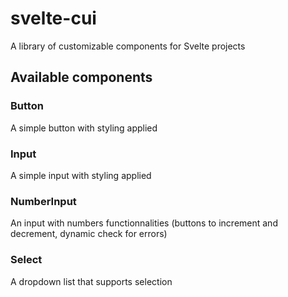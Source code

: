 
# svelte-cui

A library of customizable components for Svelte projects

## Available components
### Button
A simple button with styling applied
### Input
A simple input with styling applied
### NumberInput
An input with numbers functionnalities (buttons to increment and decrement, dynamic check for errors)
### Select
A dropdown list that supports selection